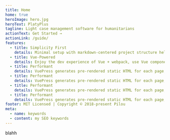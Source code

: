 ```yaml
---
title: Home
home: true
heroImage: hero.jpg
heroText: PlatyPlus
tagline: Light case management software for humanitarians
actionText: Get Started →
actionLink: /guide/
features:
  - title: Simplicity First
    details: Minimal setup with markdown-centered project structure helps you focus on writing.
  - title: Vue-Powered
    details: Enjoy the dev experience of Vue + webpack, use Vue components in markdown, and develop custom themes with Vue.
  - title: Performant
    details: VuePress generates pre-rendered static HTML for each page, and runs as an SPA once a page is loaded.
  - title: Performant
    details: VuePress generates pre-rendered static HTML for each page, and runs as an SPA once a page is loaded.
  - title: Performant
    details: VuePress generates pre-rendered static HTML for each page, and runs as an SPA once a page is loaded.
  - title: Performant
    details: VuePress generates pre-rendered static HTML for each page, and runs as an SPA once a page is loaded.
footer: MIT Licensed | Copyright © 2018-present Pilou
meta:
  - name: keywords
  - content: my SEO keywords
---
```


blahh
